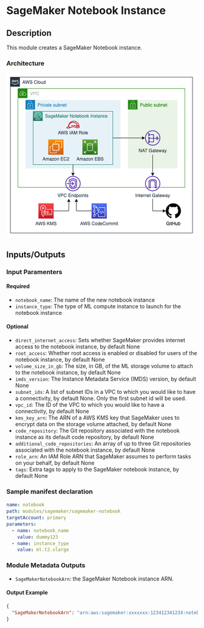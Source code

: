 # SageMaker Notebook Instance

## Description

This module creates a SageMaker Notebook instance.

### Architecture

![SageMaker Notebook Instance Architecture](docs/_static/architecture.drawio.png "SageMaker Notebook Instance Architecture")

## Inputs/Outputs

### Input Paramenters

#### Required

- `notebook_name`: The name of the new notebook instance
- `instance_type`: The type of ML compute instance to launch for the notebook instance

#### Optional

- `direct_internet_access`: Sets whether SageMaker provides internet access to the notebook instance, by default None
- `root_access`: Whether root access is enabled or disabled for users of the notebook instance, by default None
- `volume_size_in_gb`: The size, in GB, of the ML storage volume to attach to the notebook instance, by default None
- `imds_version`: The Instance Metadata Service (IMDS) version, by default None
- `subnet_ids`: A list of subnet IDs in a VPC to which you would like to have a connectivity, by default None. Only the first subnet id will be used.
- `vpc_id`: The ID of the VPC to which you would like to have a connectivity, by default None
- `kms_key_arn`: The ARN of a AWS KMS key that SageMaker uses to encrypt data on the storage volume attached, by default None
- `code_repository`: The Git repository associated with the notebook instance as its default code repository, by default None
- `additional_code_repositories`: An array of up to three Git repositories associated with the notebook instance, by default None
- `role_arn`: An IAM Role ARN that SageMaker assumes to perform tasks on your behalf, by default None
- `tags`: Extra tags to apply to the SageMaker notebook instance, by default None

### Sample manifest declaration

```yaml
name: notebook
path: modules/sagemaker/sagemaker-notebook
targetAccount: primary
parameters:
  - name: notebook_name
    value: dummy123
  - name: instance_type
    value: ml.t2.xlarge
```

### Module Metadata Outputs

- `SageMakerNotebookArn`: the SageMaker Notebook instance ARN.

#### Output Example

```json
{
  "SageMakerNotebookArn": "arn:aws:sagemaker:xxxxxxx:123412341234:notebook-instance/xxxxx",
}
```
